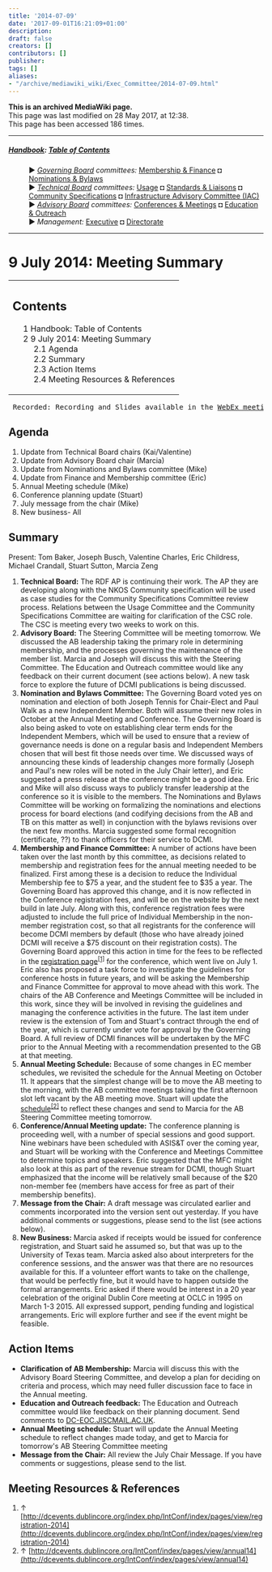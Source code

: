 ```yaml
---
title: '2014-07-09'
date: '2017-09-01T16:21:09+01:00'
description: 
draft: false
creators: []
contributors: []
publisher: 
tags: []
aliases:
- "/archive/mediawiki_wiki/Exec_Committee/2014-07-09.html"
---
```


 **This is an archived MediaWiki page.**  
This page was last modified on 28 May 2017, at 12:38.  
This page has been accessed 186 times.

* * *

##### [Handbook](/archive/mediawiki_wiki/DCMI_Handbook "DCMI Handbook"): [Table of Contents](/archive/mediawiki_wiki/DCMI_Handbook/ "DCMI Handbook") 
<dl>
<dd> ► <i><a href="/mediawiki_wiki/DCMI_Governing_Board.md" title="DCMI Governing Board">Governing Board</a> committees:</i> <a href="/mediawiki_wiki/DCMI_Governing_Board/finance.md" title="DCMI Governing Board/finance">Membership &amp; Finance</a> ◘ <a href="/mediawiki_wiki/DCMI_Governing_Board/nominations.md" title="DCMI Governing Board/nominations">Nominations &amp; Bylaws</a> 
</dd>
<dd> ► <i><a href="/mediawiki_wiki/DCMI_Technical_Board.md" title="DCMI Technical Board">Technical Board</a> committees:</i> <a href="/mediawiki_wiki/DCMI_Technical_Board/usage.md" title="DCMI Technical Board/usage">Usage</a> ◘ <a href="/mediawiki_wiki/DCMI_Technical_Board/standards.md" title="DCMI Technical Board/standards">Standards &amp; Liaisons</a> ◘ <a href="/mediawiki_wiki/DCMI_Technical_Board/specifications.md" title="DCMI Technical Board/specifications">Community Specifications</a> ◘ <a href="/mediawiki_wiki/DCMI_Technical_Board/infrastructure.md" title="DCMI Technical Board/infrastructure">Infrastructure Advisory Committee (IAC)</a>
</dd>
<dd> ► <i><a href="/mediawiki_wiki/DCMI_Advisory_Board.md" title="DCMI Advisory Board">Advisory Board</a> committees:</i> <a href="/mediawiki_wiki/DCMI_Advisory_Board/meetings.md" title="DCMI Advisory Board/meetings">Conferences &amp; Meetings</a> ◘ <a href="/mediawiki_wiki/DCMI_Advisory_Board/documentation.md" title="DCMI Advisory Board/documentation">Education &amp; Outreach</a>
</dd>
<dd> ► <i>Management:</i> <a href="/mediawiki_wiki/Exec_Committee.md" title="Exec Committee">Executive</a> ◘ <a href="/mediawiki_wiki/Exec_Committee/directorate.md" title="Exec Committee/directorate">Directorate</a>
</dd>
</dl>

* * *

# 9 July 2014: Meeting Summary 
<table id="toc" class="toc">
  <tr>
    <td>
      <div id="toctitle">
        <h2>Contents</h2>
      </div>
      <ul>
        <li class="toclevel-1"><a href="#Handbook:_Table_of_Contents"><span class="tocnumber">1</span> <span class="toctext">Handbook: Table of Contents</span></a></li>
        <li class="toclevel-1 tocsection-1">
          <a href="#9_July_2014:_Meeting_Summary"><span class="tocnumber">2</span> <span class="toctext">9 July 2014: Meeting Summary</span></a>
          <ul>
            <li class="toclevel-2 tocsection-2"><a href="#Agenda"><span class="tocnumber">2.1</span> <span class="toctext">Agenda</span></a></li>
            <li class="toclevel-2 tocsection-3"><a href="#Summary"><span class="tocnumber">2.2</span> <span class="toctext">Summary</span></a></li>
            <li class="toclevel-2 tocsection-4"><a href="#Action_Items"><span class="tocnumber">2.3</span> <span class="toctext">Action Items</span></a></li>
            <li class="toclevel-2 tocsection-5"><a href="#Meeting_Resources_.26_References"><span class="tocnumber">2.4</span> <span class="toctext">Meeting Resources &amp; References</span></a></li>
          </ul>
        </li>
      </ul>
    </td>
  </tr>
</table>


<pre> Recorded: Recording and Slides available in the <a href="https://meetings.webex.com/collabs/#/meetings/detail?uuid=I6LW6C31LU6P157SRET46BK99P-JV0D" class="external text" rel="nofollow">WebEx meeting room</a>
</pre>
## Agenda 

1. Update from Technical Board chairs (Kai/Valentine)
2. Update from Advisory Board chair (Marcia)
3. Update from Nominations and Bylaws committee (Mike)
4. Update from Finance and Membership committee (Eric)
5. Annual Meeting schedule (Mike)
6. Conference planning update (Stuart)
7. July message from the chair (Mike)
8. New business- All

## Summary 

Present: Tom Baker, Joseph Busch, Valentine Charles, Eric Childress, Michael Crandall, Stuart Sutton, Marcia Zeng

1. **Technical Board:** The RDF AP is continuing their work. The AP they are developing along with the NKOS Community specification will be used as case studies for the Community Specifications Committee review process. Relations between the Usage Committee and the Community Specifications Committee are waiting for clarification of the CSC role. The CSC is meeting every two weeks to work on this.
2. **Advisory Board:** The Steering Committee will be meeting tomorrow. We discussed the AB leadership taking the primary role in determining membership, and the processes governing the maintenance of the member list. Marcia and Joseph will discuss this with the Steering Committee. The Education and Outreach committee would like any feedback on their current document (see actions below). A new task force to explore the future of DCMI publications is being discussed.
3. **Nomination and Bylaws Committee:** The Governing Board voted yes on nomination and election of both Joseph Tennis for Chair-Elect and Paul Walk as a new Independent Member. Both will assume their new roles in October at the Annual Meeting and Conference. The Governing Board is also being asked to vote on establishing clear term ends for the Independent Members, which will be used to ensure that a review of governance needs is done on a regular basis and Independent Members chosen that will best fit those needs over time. We discussed ways of announcing these kinds of leadership changes more formally (Joseph and Paul's new roles will be noted in the July Chair letter), and Eric suggested a press release at the conference might be a good idea. Eric and Mike will also discuss ways to publicly transfer leadership at the conference so it is visible to the members. The Nominations and Bylaws Committee will be working on formalizing the nominations and elections process for board elections (and codifying decisions from the AB and TB on this matter as well) in conjunction with the bylaws revisions over the next few months. Marcia suggested some formal recognition (certificate,&nbsp;??) to thank officers for their service to DCMI. 
4. **Membership and Finance Committee:** A number of actions have been taken over the last month by this committee, as decisions related to membership and registration fees for the annual meeting needed to be finalized. First among these is a decision to reduce the Individual Membership fee to $75 a year, and the student fee to $35 a year. The Governing Board has approved this change, and it is now reflected in the Conference registration fees, and will be on the website by the next build in late July. Along with this, conference registration fees were adjusted to include the full price of Individual Membership in the non-member registration cost, so that all registrants for the conference will become DCMI members by default (those who have already joined DCMI will receive a $75 discount on their registration costs). The Governing Board approved this action in time for the fees to be reflected in the [registration page](http://dcevents.dublincore.org/index.php/IntConf/index/pages/view/registration-2014)<sup id="cite_ref-0" class="reference"><a href="#cite_note-0">[1]</a></sup> for the conference, which went live on July 1. Eric also has proposed a task force to investigate the guidelines for conference hosts in future years, and will be asking the Membership and Finance Committee for approval to move ahead with this work. The chairs of the AB Conference and Meetings Committee will be included in this work, since they will be involved in revising the guidelines and managing the conference activities in the future. The last item under review is the extension of Tom and Stuart's contract through the end of the year, which is currently under vote for approval by the Governing Board. A full review of DCMI finances will be undertaken by the MFC prior to the Annual Meeting with a recommendation presented to the GB at that meeting.
5. **Annual Meeting Schedule:** Because of some changes in EC member schedules, we revisited the schedule for the Annual Meeting on October 11. It appears that the simplest change will be to move the AB meeting to the morning, with the AB committee meetings taking the first afternoon slot left vacant by the AB meeting move. Stuart will update the [schedule](http://dcevents.dublincore.org/IntConf/index/pages/view/annual14)<sup id="cite_ref-1" class="reference"><a href="#cite_note-1">[2]</a></sup> to reflect these changes and send to Marcia for the AB Steering Committee meeting tomorrow.
6. **Conference/Annual Meeting update:** The conference planning is proceeding well, with a number of special sessions and good support. Nine webinars have been scheduled with ASIS&T over the coming year, and Stuart will be working with the Conference and Meetings Committee to determine topics and speakers. Eric suggested that the MFC might also look at this as part of the revenue stream for DCMI, though Stuart emphasized that the income will be relatively small because of the $20 non-member fee (members have access for free as part of their membership benefits).
7. **Message from the Chair:** A draft message was circulated earlier and comments incorporated into the version sent out yesterday. If you have additional comments or suggestions, please send to the list (see actions below).
8. **New Business:** Marcia asked if receipts would be issued for conference registration, and Stuart said he assumed so, but that was up to the University of Texas team. Marcia asked also about interpreters for the conference sessions, and the answer was that there are no resources available for this. If a volunteer effort wants to take on the challenge, that would be perfectly fine, but it would have to happen outside the formal arrangements. Eric asked if there would be interest in a 20 year celebration of the original Dublin Core meeting at OCLC in 1995 on March 1-3 2015. All expressed support, pending funding and logistical arrangements. Eric will explore further and see if the event might be feasible.

## Action Items 

- **Clarification of AB Membership:** Marcia will discuss this with the Advisory Board Steering Committee, and develop a plan for deciding on criteria and process, which may need fuller discussion face to face in the Annual meeting.
- **Education and Outreach feedback:** The Education and Outreach committee would like feedback on their planning document. Send comments to [DC-EOC.JISCMAIL.AC.UK](mailto:DC-EOC.JISCMAIL.AC.UK).
- **Annual Meeting schedule:** Stuart will update the Annual Meeting schedule to reflect changes made today, and get to Marcia for tomorrow's AB Steering Committee meeting
- **Message from the Chair:** All review the July Chair Message. If you have comments or suggestions, please send to the list.

## Meeting Resources & References 

1. ↑ [http://dcevents.dublincore.org/index.php/IntConf/index/pages/view/registration-2014](http://dcevents.dublincore.org/index.php/IntConf/index/pages/view/registration-2014)
2. ↑ [http://dcevents.dublincore.org/IntConf/index/pages/view/annual14](http://dcevents.dublincore.org/IntConf/index/pages/view/annual14)

